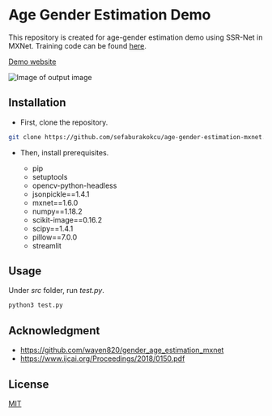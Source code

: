 # Age Gender Estimation Demo

This repository is created for age-gender estimation demo using SSR-Net in MXNet.
Training code can be found [here](https://github.com/wayen820/gender_age_estimation_mxnet).

[Demo website](https://age-gender-prediction.herokuapp.com/)

![Image of output image](https://github.com/sefaburakokcu/age-gender-estimation-mxnet/blob/master/data/output_image.jpg)

## Installation

* First, clone the repository.

```bash
git clone https://github.com/sefaburakokcu/age-gender-estimation-mxnet.git
```

* Then, install prerequisites.

  - pip
  - setuptools
  - opencv-python-headless
  - jsonpickle==1.4.1
  - mxnet==1.6.0
  - numpy==1.18.2
  - scikit-image==0.16.2
  - scipy==1.4.1
  - pillow==7.0.0
  - streamlit 

## Usage

Under *src* folder, run *test.py*.

```bash
python3 test.py
```

## Acknowledgment

* https://github.com/wayen820/gender_age_estimation_mxnet
* https://www.ijcai.org/Proceedings/2018/0150.pdf

## License

[MIT](https://choosealicense.com/licenses/mit/)


